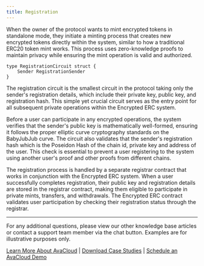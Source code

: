 ```yaml
---
title: Registration
---
```


When the owner of the protocol wants to mint encrypted tokens in standalone mode, they initiate a minting process that creates new encrypted tokens directly within the system, similar to how a traditional ERC20 token mint works. This process uses zero-knowledge proofs to maintain privacy while ensuring the mint operation is valid and authorized.

```solidity
type RegistrationCircuit struct {
	Sender RegistrationSender
}
```

The registration circuit is the smallest circuit in the protocol taking only the sender's registration details, which include their private key, public key, and registration hash. This simple yet crucial circuit serves as the entry point for all subsequent private operations within the Encrypted ERC system.

Before a user can participate in any encrypted operations, the system verifies that the sender's public key is mathematically well-formed, ensuring it follows the proper elliptic curve cryptography standards on the BabyJubJub curve. The circuit also validates that the sender's registration hash which is the Poseidon Hash of the chain id, private key and address of the user. This check is essential to prevent a user registering to the system using another user's proof and other proofs from different chains.

The registration process is handled by a separate registrar contract that works in conjunction with the Encrypted ERC system. When a user successfully completes registration, their public key and registration details are stored in the registrar contract, making them eligible to participate in private mints, transfers, and withdrawals. The Encrypted ERC contract validates user participation by checking their registration status through the registrar.

***

For any additional questions, please view our other knowledge base articles or contact a support team member via the chat button. Examples are for illustrative purposes only.

[Learn More About AvaCloud](https://avacloud.io/) | [Download Case Studies](https://avacloud.io/case-studies) | [Schedule an AvaCloud Demo](https://avacloud.io/demo)

